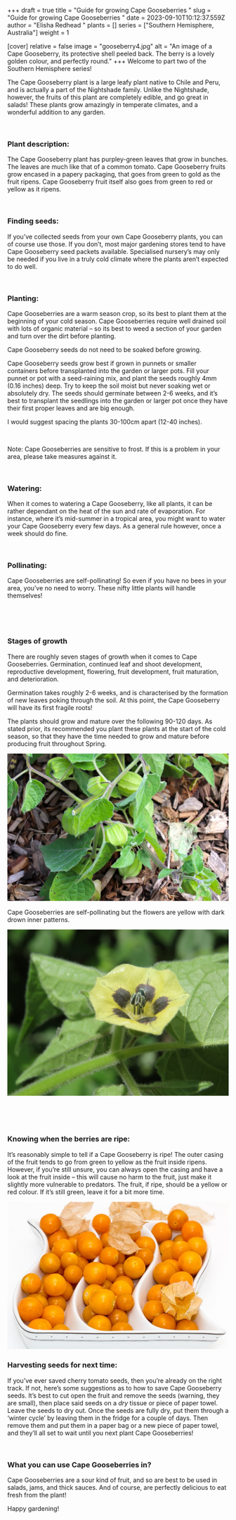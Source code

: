 +++
draft = true
title = "Guide for growing Cape Gooseberries "
slug = "Guide for growing Cape Gooseberries "
date = 2023-09-10T10:12:37.559Z
author = "Elisha Redhead "
plants = []
series = ["Southern Hemisphere, Australia"]
weight = 1

[cover]
relative = false
image = "gooseberry4.jpg"
alt = "An image of a Cape Gooseberry, its protective shell peeled back. The berry is a lovely golden colour, and perfectly round."
+++
Welcome to part two of the Southern Hemisphere series!

The Cape Gooseberry plant is a large leafy plant native to Chile and Peru, and is actually a part of the Nightshade family. Unlike the Nightshade, however, the fruits of this plant are completely edible, and go great in salads! These plants grow amazingly in temperate climates, and a wonderful addition to any garden.

 

### **Plant description:**

The Cape Gooseberry plant has purpley-green leaves that grow in bunches. The leaves are much like that of a common tomato. Cape Gooseberry fruits grow encased in a papery packaging, that goes from green to gold as the fruit ripens. Cape Gooseberry fruit itself also goes from green to red or yellow as it ripens.

 

### **Finding seeds:**

If you’ve collected seeds from your own Cape Gooseberry plants, you can of course use those. If you don’t, most major gardening stores tend to have Cape Gooseberry seed packets available. Specialised nursery’s may only be needed if you live in a truly cold climate where the plants aren’t expected to do well.

 

### **Planting:**

Cape Gooseberries are a warm season crop, so its best to plant them at the beginning of your cold season. Cape Gooseberries require well drained soil with lots of organic material – so its best to weed a section of your garden and turn over the dirt before planting.

Cape Gooseberry seeds do not need to be soaked before growing.

Cape Gooseberry seeds grow best if grown in punnets or smaller containers before transplanted into the garden or larger pots. Fill your punnet or pot with a seed-raining mix, and plant the seeds roughly 4mm (0.16 inches) deep. Try to keep the soil moist but never soaking wet or absolutely dry. The seeds should germinate between 2-6 weeks, and it’s best to transplant the seedlings into the garden or larger pot once they have their first proper leaves and are big enough.

I would suggest spacing the plants 30-100cm apart (12-40 inches).

 

Note: Cape Gooseberries are sensitive to frost. If this is a problem in your area, please take measures against it.

 

### **Watering:**

When it comes to watering a Cape Gooseberry, like all plants, it can be rather dependant on the heat of the sun and rate of evaporation. For instance, where it’s mid-summer in a tropical area, you might want to water your Cape Gooseberry every few days. As a general rule however, once a week should do fine.

 

### **Pollinating:**

Cape Gooseberries are self-pollinating! So even if you have no bees in your area, you’ve no need to worry. These nifty little plants will handle themselves!

 

 

### **Stages of growth**

There are roughly seven stages of growth when it comes to Cape Gooseberries. Germination, continued leaf and shoot development, reproductive development, flowering, fruit development, fruit maturation, and deterioration.

Germination takes roughly 2-6 weeks, and is characterised by the formation of new leaves poking through the soil. At this point, the Cape Gooseberry will have its first fragile roots!

The plants should grow and mature over the following 90-120 days. As stated prior, its recommended you plant these plants at the start of the cold season, so that they have the time needed to grow and mature before producing fruit throughout Spring.

![An image depicting a Cape Gooseberry bush. The leaves are pale green, and much like that of a tomato. It has a few unripe berries on the stems, all encased in a green papery shell.](gooseberry3.webp)

Cape Gooseberries are self-pollinating but the flowers are yellow with dark drown inner patterns.



![An image displaying the Cape Gooseberry fower - it is a pale yellow, and only one petal. The inside of the flower has brown spots. ](gooseberry2.jpg)

 

 

### **Knowing when the berries are ripe:**

It’s reasonably simple to tell if a Cape Gooseberry is ripe! The outer casing of the fruit tends to go from green to yellow as the fruit inside ripens. However, if you’re still unsure, you can always open the casing and have a look at the fruit inside – this will cause no harm to the fruit, just make it slightly more vulnerable to predators. The fruit, if ripe, should be a yellow or red colour. If it’s still green, leave it for a bit more time.

![An image displaying many Cape Gooseberries, along with a few shells. The berries are bright gold and round.](cape1.jpg)

### **Harvesting seeds for next time:**

If you’ve ever saved cherry tomato seeds, then you’re already on the right track. If not, here’s some suggestions as to how to save Cape Gooseberry seeds. It’s best to cut open the fruit and remove the seeds (warning, they are small), then place said seeds on a *dry* tissue or piece of paper towel. Leave the seeds to dry out. Once the seeds are fully dry, put them through a ‘winter cycle’ by leaving them in the fridge for a couple of days. Then remove them and put them in a paper bag or a new piece of paper towel, and they’ll all set to wait until you next plant Cape Gooseberries!

 

### **What you can use Cape Gooseberries in?**

Cape Gooseberries are a sour kind of fruit, and so are best to be used in salads, jams, and thick sauces. And of course, are perfectly delicious to eat fresh from the plant!

Happy gardening!